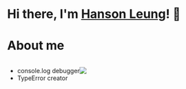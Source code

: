 # Hi there, I'm [Hanson Leung](https://mrhanson.github.io/memo)! 👋

# About me 
<div style="display: flex">
 <ul>
  <li>console.log debugger</li>
  <li>TypeError creator</li>
 </ul>
 <p align = "center">
   <img src = "https://github-readme-stats.vercel.app/api?username=mrhanson&show_icons=true&&line_height=33&hide_border=true&count_private=true">
 </p>
</div>
